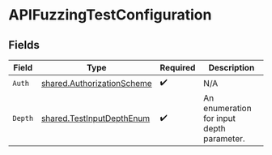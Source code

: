 # APIFuzzingTestConfiguration


## Fields

| Field                                                                    | Type                                                                     | Required                                                                 | Description                                                              |
| ------------------------------------------------------------------------ | ------------------------------------------------------------------------ | ------------------------------------------------------------------------ | ------------------------------------------------------------------------ |
| `Auth`                                                                   | [shared.AuthorizationScheme](../../models/shared/authorizationscheme.md) | :heavy_check_mark:                                                       | N/A                                                                      |
| `Depth`                                                                  | [shared.TestInputDepthEnum](../../models/shared/testinputdepthenum.md)   | :heavy_check_mark:                                                       | An enumeration for input depth parameter.                                |